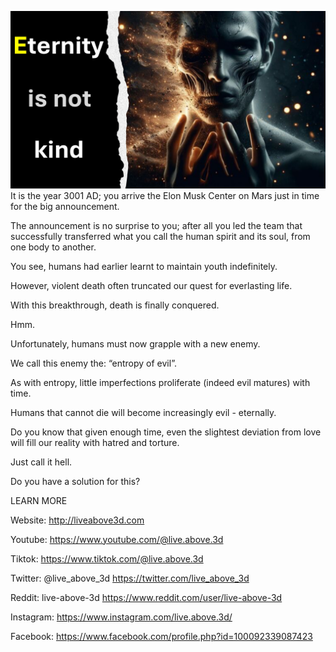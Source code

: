 ![Video cover image](./cover.jpeg)
It is the year 3001 AD; you arrive the Elon Musk Center on Mars just in time for the big announcement.

The announcement is no surprise to you; after all you led the team that successfully transferred what you call the human spirit and its soul, from one body to another.

You see, humans had earlier learnt to maintain youth indefinitely.

However, violent death often truncated our quest for everlasting life.

With this breakthrough, death is finally conquered.

Hmm.

Unfortunately, humans must now grapple with a new enemy.

We call this enemy the: “entropy of evil”.

As with entropy, little imperfections proliferate (indeed evil matures) with time.

Humans that cannot die will become increasingly evil - eternally.

Do you know that given enough time, even the slightest deviation from love will fill our reality with hatred and torture.

Just call it hell.

Do you have a solution for this?

LEARN MORE

Website: http://liveabove3d.com

Youtube: https://www.youtube.com/@live.above.3d

Tiktok: https://www.tiktok.com/@live.above.3d

Twitter: @live_above_3d https://twitter.com/live_above_3d

Reddit: live-above-3d https://www.reddit.com/user/live-above-3d

Instagram: https://www.instagram.com/live.above.3d/

Facebook: https://www.facebook.com/profile.php?id=100092339087423
